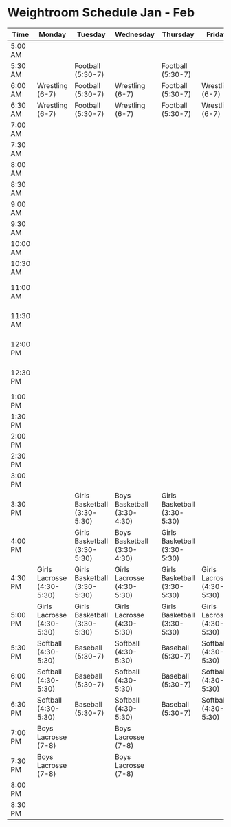 # Weightroom Schedule Jan - Feb

| Time      | Monday                        | Tuesday                       | Wednesday                     | Thursday                      | Friday                        | Saturday                      | Sunday                        |
|-----------|-------------------------------|-------------------------------|-------------------------------|-------------------------------|-------------------------------|-------------------------------|-------------------------------|
| 5:00 AM   |                               |                               |                               |                               |                               |                               |                               |
| 5:30 AM   |                               | Football (5:30-7)             |                               | Football (5:30-7)             |                               |                               |                               |
| 6:00 AM   | Wrestling (6-7)               | Football (5:30-7)             | Wrestling (6-7)               | Football (5:30-7)             | Wrestling (6-7)               |                               |                               |
| 6:30 AM   | Wrestling (6-7)               | Football (5:30-7)             | Wrestling (6-7)               | Football (5:30-7)             | Wrestling (6-7)               |                               |                               |
| 7:00 AM   |                               |                               |                               |                               |                               |                               |                               |
| 7:30 AM   |                               |                               |                               |                               |                               | Football (7:30-9)             |                               |
| 8:00 AM   |                               |                               |                               |                               |                               | Football (7:30-9)             |                               |
| 8:30 AM   |                               |                               |                               |                               |                               | Football (7:30-9)             |                               |
| 9:00 AM   |                               |                               |                               |                               |                               | Wrestling (9-11)              |                               |
| 9:30 AM   |                               |                               |                               |                               |                               | Wrestling (9-11)              |                               |
| 10:00 AM  |                               |                               |                               |                               |                               | Wrestling (9-11)              |                               |
| 10:30 AM  |                               |                               |                               |                               |                               | Wrestling (9-11)              |                               |
| 11:00 AM  |                               |                               |                               |                               |                               | Boys Basketball (11-1)        |                               |
| 11:30 AM  |                               |                               |                               |                               |                               | Boys Basketball (11-1)        |                               |
| 12:00 PM  |                               |                               |                               |                               |                               | Boys Basketball (11-1)        |                               |
| 12:30 PM  |                               |                               |                               |                               |                               | Boys Basketball (11-1)        |                               |
| 1:00 PM   |                               |                               |                               |                               |                               |                               |                               |
| 1:30 PM   |                               |                               |                               |                               |                               |                               |                               |
| 2:00 PM   |                               |                               |                               |                               |                               |                               |                               |
| 2:30 PM   |                               |                               |                               |                               |                               |                               |                               |
| 3:00 PM   |                               |                               |                               |                               |                               |                               |                               |
| 3:30 PM   |                               | Girls Basketball (3:30-5:30)  | Boys Basketball (3:30-4:30)   | Girls Basketball (3:30-5:30)  |                               |                               |                               |
| 4:00 PM   |                               | Girls Basketball (3:30-5:30)  | Boys Basketball (3:30-4:30)   | Girls Basketball (3:30-5:30)  |                               |                               |                               |
| 4:30 PM   | Girls Lacrosse (4:30-5:30)    | Girls Basketball (3:30-5:30)  | Girls Lacrosse  (4:30-5:30)   | Girls Basketball (3:30-5:30)  | Girls Lacrosse  (4:30-5:30)   |                               |                               |
| 5:00 PM   | Girls Lacrosse  (4:30-5:30)   | Girls Basketball (3:30-5:30)  | Girls Lacrosse  (4:30-5:30)   | Girls Basketball (3:30-5:30)  | Girls Lacrosse  (4:30-5:30)   |                               |                               |
| 5:30 PM   | Softball  (4:30-5:30)         | Baseball (5:30-7)             | Softball  (4:30-5:30)         | Baseball (5:30-7)             | Softball  (4:30-5:30)         |                               |                               |
| 6:00 PM   | Softball  (4:30-5:30)         | Baseball (5:30-7)             | Softball  (4:30-5:30)         | Baseball (5:30-7)             | Softball  (4:30-5:30)         |                               |                               |
| 6:30 PM   | Softball  (4:30-5:30)         | Baseball (5:30-7)             | Softball  (4:30-5:30)         | Baseball (5:30-7)             | Softball  (4:30-5:30)         |                               |                               |
| 7:00 PM   | Boys Lacrosse (7-8)           |                               | Boys Lacrosse (7-8)           |                               |                               |                               |                               |
| 7:30 PM   | Boys Lacrosse (7-8)           |                               | Boys Lacrosse (7-8)           |                               |                               |                               |                               |
| 8:00 PM   |                               |                               |                               |                               |                               |                               |                               |
| 8:30 PM   |                               |                               |                               |                               |                               |                               |                               |
